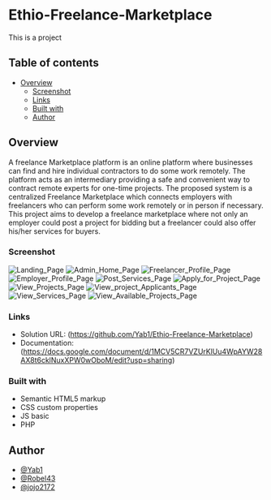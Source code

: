 # Ethio-Freelance-Marketplace

This is a project

## Table of contents

- [Overview](#overview)
  - [Screenshot](#screenshot)
  - [Links](#links)
  - [Built with](#built-with)
  - [Author](#author)

## Overview

A freelance Marketplace platform is an online platform where businesses can find and hire individual contractors to do some work remotely. The platform acts as an intermediary providing a safe and convenient way to contract remote experts for one-time projects.
The proposed system is a centralized Freelance Marketplace which connects employers with freelancers who can perform some work remotely or in person if necessary. This project aims to develop a freelance marketplace where not only an employer could post a project for bidding but a freelancer could also offer his/her services for buyers.

### Screenshot

![Landing_Page](screenshots/Landing_Page.jpg)
![Admin_Home_Page](screenshots/Admin_Home_Page.jpg)
![Freelancer_Profile_Page](screenshots/Freelancer_Profile_Page.jpg)
![Employer_Profile_Page](screenshots/Employer_Profile_Page.jpg)
![Post_Services_Page](screenshots/Post_Services_Page.png)
![Apply_for_Project_Page](screenshots/Apply_for_Project_Page.png)
![View_Projects_Page](screenshots/View_Projects_Page.png)
![View_project_Applicants_Page](screenshots/View_project_Applicants_Page.png)
![View_Services_Page](screenshots/View_Services_Page.png)
![View_Available_Projects_Page](screenshots/View_Available_Projects_Page.png)

### Links

- Solution URL: (https://github.com/Yab1/Ethio-Freelance-Marketplace)
- Documentation: (https://docs.google.com/document/d/1MCV5CR7VZUrKlUu4WpAYW28AX8t6cklNuxXPW0wOboM/edit?usp=sharing)

### Built with

- Semantic HTML5 markup
- CSS custom properties
- JS basic
- PHP

## Author

- [@Yab1](https://github.com/Yab1)
- [@Robel43](https://github.com/Robel43)
- [@jojo2172](https://github.com/jojo2172)
